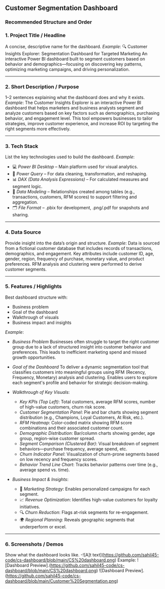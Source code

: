 ##  Customer Segmentation Dashboard

###  Recommended Structure and Order

### 1. Project Title / Headline

A concise, descriptive name for the dashboard.
*Example*:
🔍 Customer Insights Explorer: Segmentation Dashboard for Targeted Marketing
An interactive Power BI dashboard built to segment customers based on behavior and demographics—focusing on discovering key patterns, optimizing marketing campaigns, and driving personalization.

---

### 2. Short Description / Purpose

1–2 sentences explaining what the dashboard does and why it exists.
*Example*:
The Customer Insights Explorer is an interactive Power BI dashboard that helps marketers and business analysts segment and analyze customers based on key factors such as demographics, purchasing behavior, and engagement level. This tool empowers businesses to tailor strategies, improve customer experience, and increase ROI by targeting the right segments more effectively.

---

### 3. Tech Stack

List the key technologies used to build the dashboard.
*Example*:

* 💻 *Power BI Desktop* – Main platform used for visual analytics.
* 🔧 *Power Query* – For data cleaning, transformation, and reshaping.
* 📊 *DAX (Data Analysis Expressions)* – For calculated measures and segment logic.
* 🧬 *Data Modeling* – Relationships created among tables (e.g., transactions, customers, RFM scores) to support filtering and aggregation.
* 🗂 *File Format* – .pbix for development, .png/.pdf for snapshots and sharing.

---

### 4. Data Source

Provide insight into the data’s origin and structure.
*Example*:
Data is sourced from a fictional customer database that includes records of transactions, demographics, and engagement. Key attributes include customer ID, age, gender, region, frequency of purchase, monetary value, and product preferences. RFM analysis and clustering were performed to derive customer segments.

---

### 5. Features / Highlights

Best dashboard structure with:

* Business problem
* Goal of the dashboard
* Walkthrough of visuals
* Business impact and insights

*Example*:

* *Business Problem*
  Businesses often struggle to target the right customer group due to a lack of structured insight into customer behavior and preferences. This leads to inefficient marketing spend and missed growth opportunities.

* *Goal of the Dashboard*
  To deliver a dynamic segmentation tool that classifies customers into meaningful groups using RFM (Recency, Frequency, Monetary) analysis and clustering. Enables users to explore each segment's profile and behavior for strategic decision-making.

* *Walkthrough of Key Visuals*:

  * *Key KPIs (Top Left)*: Total customers, average RFM scores, number of high-value customers, churn risk score.
  * *Customer Segmentation Panel*: Pie and bar charts showing segment distribution (e.g., Champions, Loyal Customers, At Risk, etc.).
  * *RFM Heatmap*: Color-coded matrix showing RFM score combinations and their associated customer count.
  * *Demographic Distribution*: Bar/column charts showing gender, age group, region-wise customer spread.
  * *Segment Comparison (Clustered Bar)*: Visual breakdown of segment behaviors—purchase frequency, average spend, etc.
  * *Churn Indicator Panel*: Visualization of churn-prone segments based on low recency and frequency scores.
  * *Behavior Trend Line Chart*: Tracks behavior patterns over time (e.g., average spend vs. time).

* *Business Impact & Insights*:

  * 🎯 *Marketing Strategy*: Enables personalized campaigns for each segment.
  * 📈 *Revenue Optimization*: Identifies high-value customers for loyalty initiatives.
  * 🔍 *Churn Reduction*: Flags at-risk segments for re-engagement.
  * 🌍 *Regional Planning*: Reveals geographic segments that underperform or excel.

---

### 6. Screenshots / Demos

Show what the dashboard looks like. -![A]t text](https://github.com/sahil45-code/cs-dashboard/blob/main/CS%20dashboard.png)
Example: ![Dashboard Preview].(https://github.com/sahil45-code/cs-dashboard/blob/main/CS%20dashboard.png)
         ![Dashboard Preview].(https://github.com/sahil45-code/cs-dashboard/blob/main/Customer%20Segmentation.png)
